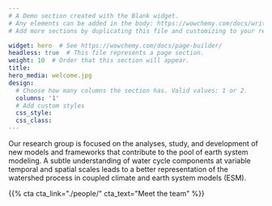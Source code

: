 ```yaml
---
# A Demo section created with the Blank widget.
# Any elements can be added in the body: https://wowchemy.com/docs/writing-markdown-latex/
# Add more sections by duplicating this file and customizing to your requirements.

widget: hero  # See https://wowchemy.com/docs/page-builder/
headless: true  # This file represents a page section.
weight: 10  # Order that this section will appear.
title:
hero_media: welcome.jpg
design:
  # Choose how many columns the section has. Valid values: 1 or 2.
  columns: '1'
  # Add custom styles
  css_style:
  css_class:
---
```


Our research group is focused on the analyses, study, and development of new models and frameworks that contribute to the pool of earth system modeling. A subtle understanding of water cycle components at variable temporal and spatial scales leads to a better representation of the watershed process in coupled climate and earth system models (ESM).

{{% cta cta_link="./people/" cta_text="Meet the team" %}}
